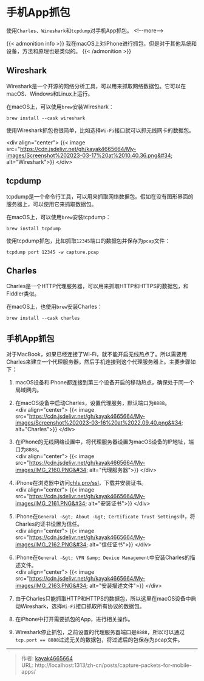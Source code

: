 # 手机App抓包

使用`Charles`、`Wireshark`和`tcpdump`对手机App抓包。
&lt;!--more--&gt;

{{&lt; admonition info &gt;}}
我在macOS上对iPhone进行抓包，但是对于其他系统和设备，方法和原理也是类似的。
{{&lt; /admonition &gt;}}

## Wireshark

Wireshark是一个开源的网络分析工具，可以用来抓取网络数据包。它可以在macOS、Windows和Linux上运行。

在macOS上，可以使用`brew`安装Wireshark：

```shell
brew install --cask wireshark
```
使用Wireshark抓包也很简单，比如选择`Wi-Fi`接口就可以抓无线网卡的数据包。

&lt;div align=&#34;center&#34;&gt;
{{&lt; image src=&#34;https://cdn.jsdelivr.net/gh/kayak4665664/My-images/Screenshot%202023-03-17%20at%2010.40.36.png&#34; alt=&#34;Wireshark&#34;&gt;}}
&lt;/div&gt;


## tcpdump

tcpdump是一个命令行工具，可以用来抓取网络数据包。假如在没有图形界面的服务器上，可以使用它来抓取数据包。

在macOS上，可以使用`brew`安装tcpdump：

```shell
brew install tcpdump
```

使用tcpdump抓包，比如抓取`12345`端口的数据包并保存为`pcap`文件：

```shell
tcpdump port 12345 -w capture.pcap
```

## Charles

Charles是一个HTTP代理服务器，可以用来抓取HTTP和HTTPS的数据包，和Fiddler类似。

在macOS上，也使用`brew`安装Charles：

```shell
brew install --cask charles
```

## 手机App抓包

对于MacBook，如果已经连接了Wi-Fi，就不能开启无线热点了。所以需要用Charles来建立一个代理服务器，然后手机连接到这个代理服务器上。主要步骤如下：

1. macOS设备和iPhone都连接到第三个设备开启的移动热点，确保处于同一个局域网内。
2. 在macOS设备中启动Charles，设置代理服务，默认端口为`8888`。  
  &lt;div align=&#34;center&#34;&gt;
  {{&lt; image src=&#34;https://cdn.jsdelivr.net/gh/kayak4665664/My-images/Screenshot%202023-03-16%20at%2022.09.40.png&#34; alt=&#34;Charles&#34;&gt;}}
  &lt;/div&gt;

3. 在iPhone的无线网络设置中，将代理服务器设置为macOS设备的IP地址，端口为`8888`。  
  &lt;div align=&#34;center&#34;&gt;
  {{&lt; image src=&#34;https://cdn.jsdelivr.net/gh/kayak4665664/My-images/IMG_2160.PNG&#34; alt=&#34;代理服务器&#34;&gt;}}
  &lt;/div&gt;

4. iPhone在浏览器中访问[chls.pro/ssl](chls.pro/ssl)，下载并安装证书。  
  &lt;div align=&#34;center&#34;&gt;
  {{&lt; image src=&#34;https://cdn.jsdelivr.net/gh/kayak4665664/My-images/IMG_2161.PNG&#34; alt=&#34;安装证书&#34;&gt;}}
  &lt;/div&gt;

5. iPhone在`General -&gt; About -&gt; Certificate Trust Settings`中，将Charles的证书设置为信任。  
  &lt;div align=&#34;center&#34;&gt;
  {{&lt; image src=&#34;https://cdn.jsdelivr.net/gh/kayak4665664/My-images/IMG_2162.PNG&#34; alt=&#34;信任证书&#34;&gt;}}
  &lt;/div&gt;

6. iPhone在`General -&gt; VPN &amp; Device Management`中安装Charles的描述文件。  
  &lt;div align=&#34;center&#34;&gt;
  {{&lt; image src=&#34;https://cdn.jsdelivr.net/gh/kayak4665664/My-images/IMG_2163.PNG&#34; alt=&#34;安装描述文件&#34;&gt;}}
  &lt;/div&gt;

7. 由于Charles只能抓取HTTP和HTTPS的数据包，所以这里在macOS设备中启动Wireshark，选择`Wi-Fi`接口抓取所有协议的数据包。

8. 在iPhone中打开需要抓包的App，进行相关操作。

9. Wireshark停止抓包，之前设置的代理服务器端口是`8888`，所以可以通过`tcp.port == 8888`过滤无关的数据包，将过滤后的包保存为pcap文件。

---

> 作者: [kayak4665664](https://github.com/kayak4665664)  
> URL: http://localhost:1313/zh-cn/posts/capture-packets-for-mobile-apps/  


